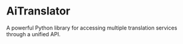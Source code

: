 # AiTranslator
A powerful Python library for accessing multiple translation services through a unified API.
